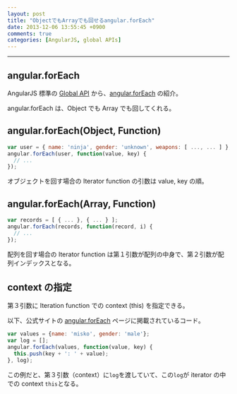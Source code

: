 ```yaml
---
layout: post
title: "ObjectでもArrayでも回せるangular.forEach"
date: 2013-12-06 13:55:45 +0900
comments: true
categories: [AngularJS, global APIs]
---
```

---
## angular.forEach

AngularJS 標準の [Global API](http://docs.angularjs.org/api/ng#function) から、[angular.forEach](http://docs.angularjs.org/api/angular.forEach) の紹介。

angular.forEach は、Object でも Array でも回してくれる。

## angular.forEach(Object, Function)

``` javascript
var user = { name: 'ninja', gender: 'unknown', weapons: [ ..., ... ] };
angular.forEach(user, function(value, key) {
  // ...
});
```

オブジェクトを回す場合の Iterator function の引数は value, key の順。

## angular.forEach(Array, Function)

``` javascript
var records = [ { ... }, { ... } ];
angular.forEach(records, function(record, i) {
  // ...
});
```

配列を回す場合の Iterator function は第１引数が配列の中身で、第２引数が配列インデックスとなる。

<!-- more -->

## context の指定

第３引数に Iteration function での context (this) を指定できる。

以下、公式サイトの [angular.forEach](http://docs.angularjs.org/api/angular.forEach) ページに掲載されているコード。

``` javascript
var values = {name: 'misko', gender: 'male'};
var log = [];
angular.forEach(values, function(value, key) {
  this.push(key + ': ' + value);
}, log);
```

この例だと、第３引数（context）に`log`を渡していて、この`log`が iterator の中での context `this`となる。

